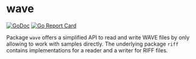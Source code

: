 # wave

[![GoDoc](https://godoc.org/github.com/bake/wave?status.svg)](https://godoc.org/github.com/bake/wave)
[![Go Report Card](https://goreportcard.com/badge/github.com/bake/wave)](https://goreportcard.com/report/github.com/bake/wave)

Package `wave` offers a simplified API to read and write WAVE files by only
allowing to work with samples directly. The underlying package `riff` contains
implementations for a reader and a writer for RIFF files.
